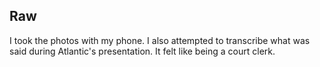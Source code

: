 ## Raw

I took the photos with my phone. I also attempted to transcribe what was said during Atlantic's presentation. It felt
like being a court clerk.